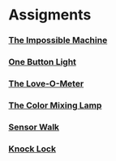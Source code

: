 # Assigments

### [The Impossible Machine](https://github.com/artdelolo/Physical-Computing/blob/master/HW/Impossible%20Machine/readme.md)

### [One Button Light](https://github.com/artdelolo/Physical-Computing/tree/master/HW/One%20Button%20Machine)


### [The Love-O-Meter](https://vimeo.com/317174873)


### [The Color Mixing Lamp](https://vimeo.com/317195269)


### [Sensor Walk](https://vimeo.com/317174873)


### [Knock Lock](https://vimeo.com/317195269)

